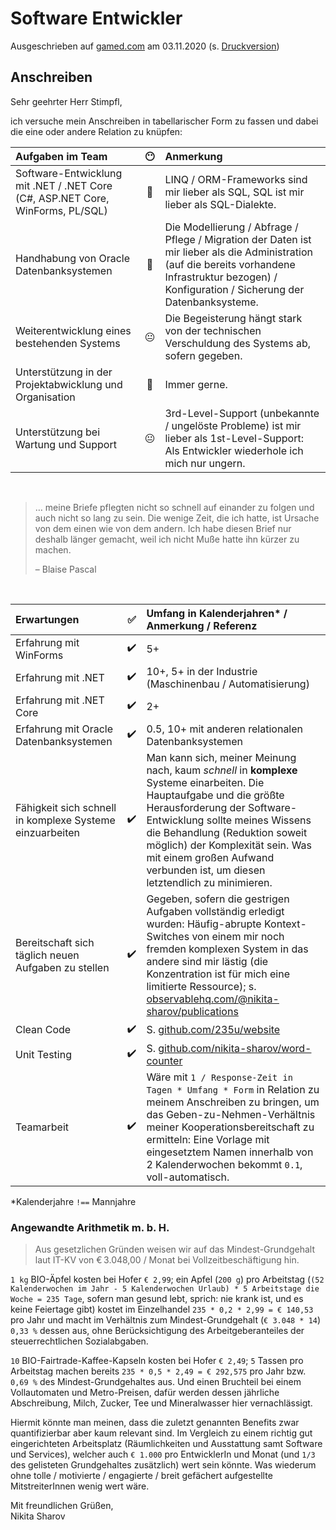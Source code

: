 # Software Entwickler

Ausgeschrieben auf [gamed.com](https://www.gamed.com/job-131-software-entwickler.php) am 03.11.2020 (s. [Druckversion](media/software-entwickler_gamed.pdf))

## Anschreiben

Sehr geehrter Herr Stimpfl,

ich versuche mein Anschreiben in tabellarischer Form zu fassen und dabei die eine oder andere Relation zu knüpfen:

|Aufgaben im Team|😶|Anmerkung|
|:--|:-:|:--|
|Software-Entwicklung mit .NET / .NET Core (C#, ASP.NET Core, WinForms, PL/SQL)|🙂|LINQ / ORM-Frameworks sind mir lieber als SQL, SQL ist mir lieber als SQL-Dialekte.|
|Handhabung von Oracle Datenbanksystemen|🙂|Die Modellierung / Abfrage / Pflege / Migration der Daten ist mir lieber als die Administration (auf die bereits vorhandene Infrastruktur bezogen) / Konfiguration / Sicherung der Datenbanksysteme.|
|Weiterentwicklung eines bestehenden Systems|😐|Die Begeisterung hängt stark von der technischen Verschuldung des Systems ab, sofern gegeben.| 
|Unterstützung in der Projektabwicklung und Organisation|🙂|Immer gerne.|
|Unterstützung bei Wartung und Support|😐|3rd-Level-Support (unbekannte / ungelöste Probleme) ist mir lieber als 1st-Level-Support: Als Entwickler wiederhole ich mich nur ungern.|

<br/>

> … meine Briefe pflegten nicht so schnell auf einander zu folgen und auch nicht so lang zu sein. Die wenige Zeit, die ich hatte, ist Ursache von dem einen wie von dem andern. Ich habe diesen Brief nur deshalb länger gemacht, weil ich nicht Muße hatte ihn kürzer zu machen.
>
> – Blaise Pascal

<br/>

|Erwartungen|✅|Umfang in Kalenderjahren* / Anmerkung / Referenz|
|:--|:-:|:--|
|Erfahrung mit WinForms|✔️|5+|
|Erfahrung mit .NET|✔️|10+, 5+ in der Industrie (Maschinenbau / Automatisierung)|
|Erfahrung mit .NET Core|✔️|2+|
|Erfahrung mit Oracle Datenbanksystemen|✔️|0.5, 10+ mit anderen relationalen Datenbanksystemen|
|Fähigkeit sich schnell in komplexe Systeme einzuarbeiten|✔️|Man kann sich, meiner Meinung nach, kaum *schnell* in **komplexe** Systeme einarbeiten. Die Hauptaufgabe und die größte Herausforderung der Software-Entwicklung sollte meines Wissens die Behandlung (Reduktion soweit möglich) der Komplexität sein. Was mit einem großen Aufwand verbunden ist, um diesen letztendlich zu minimieren.|
|Bereitschaft sich täglich neuen Aufgaben zu stellen|✔️|Gegeben, sofern die gestrigen Aufgaben vollständig erledigt wurden: Häufig-abrupte Kontext-Switches von einem mir noch fremden komplexen System in das andere sind mir lästig (die Konzentration ist für mich eine limitierte Ressource); s. [observablehq.com/@nikita-sharov/publications](https://observablehq.com/@nikita-sharov/publications)|
|Clean Code|✔️|S. [github.com/235u/website](https://github.com/235u/website)|
|Unit Testing|✔️|S. [github.com/nikita-sharov/word-counter](https://github.com/nikita-sharov/word-counter)|
|Teamarbeit|✔️|Wäre mit `1 / Response-Zeit in Tagen * Umfang * Form` in Relation zu meinem Anschreiben zu bringen, um das Geben-zu-Nehmen-Verhältnis meiner Kooperationsbereitschaft zu ermitteln: Eine Vorlage mit eingesetztem Namen innerhalb von 2 Kalenderwochen bekommt `0.1`, voll-automatisch.|

*Kalenderjahre `!==` Mannjahre

### Angewandte Arithmetik m. b. H.

> Aus gesetzlichen Gründen weisen wir auf das Mindest-Grundgehalt laut IT-KV von € 3.048,00 / Monat bei Vollzeitbeschäftigung hin.

`1 kg` BIO-Äpfel kosten bei Hofer `€ 2,99`; ein Apfel (`200 g`) pro Arbeitstag (`(52 Kalenderwochen im Jahr - 5 Kalenderwochen Urlaub) * 5 Arbeitstage die Woche = 235 Tage`, sofern man gesund lebt, sprich: nie  krank ist, und es keine Feiertage gibt) kostet im Einzelhandel `235 * 0,2 * 2,99 = € 140,53` pro Jahr und macht im Verhältnis zum Mindest-Grundgehalt (`€ 3.048 * 14`) `0,33 %` dessen aus, ohne Berücksichtigung des Arbeitgeberanteiles der steuerrechtlichen Sozialabgaben.

`10` BIO-Fairtrade-Kaffee-Kapseln kosten bei Hofer `€ 2,49`; `5` Tassen pro Arbeitstag machen bereits `235 * 0,5 * 2,49 = € 292,575` pro Jahr bzw. `0,69 %` des Mindest-Grundgehaltes aus. Und einen Bruchteil bei einem Vollautomaten und Metro-Preisen, dafür werden dessen jährliche Abschreibung, Milch, Zucker, Tee und Mineralwasser hier vernachlässigt.

Hiermit könnte man meinen, dass die zuletzt genannten Benefits zwar quantifizierbar aber kaum relevant sind. Im Vergleich zu einem richtig gut eingerichteten Arbeitsplatz (Räumlichkeiten und Ausstattung samt Software und Services), welcher auch `€ 1.000` pro EntwicklerIn und Monat (und `1/3` des gelisteten Grundgehaltes zusätzlich) wert sein könnte. Was wiederum ohne tolle / motivierte / engagierte / breit gefächert aufgestellte MitstreiterInnen wenig wert wäre.

Mit freundlichen Grüßen,  
Nikita Sharov
